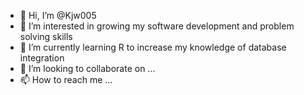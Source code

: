 - 👋 Hi, I’m @Kjw005
- 👀 I’m interested in growing my software development and problem solving skills
- 🌱 I’m currently learning R to increase my knowledge of database integration
- 💞️ I’m looking to collaborate on ...
- 📫 How to reach me ...

<!---
Kjw005/Kjw005 is a ✨ special ✨ repository because its `README.md` (this file) appears on your GitHub profile.
You can click the Preview link to take a look at your changes.
--->
